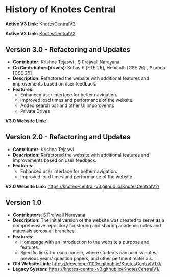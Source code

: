 # History of Knotes Central
**Active V3 Link:** [KnotesCentralV2]()

**Active V2 Link:** [KnotesCentralV2](https://knotes-central-v3.github.io/KnotesCentralV2/)

## Version 3.0 - Refactoring and Updates 
- **Contributor**: Krishna Tejaswi , S Prajwall Narayana
- **Co Contributors(drives)**: Suhas P [ETE 26], Hemanth [CSE 26] , Skanda [CSE 26]
- **Description**: Refactored the website with additional features and improvements based on user feedback.
- **Features**:
  - Enhanced user interface for better navigation.
  - Improved load times and performance of the website.
  - Added search bar and other UI imporovemts
  - Private Drives 
    
**V3.0 Website Link:** 



## Version 2.0 - Refactoring and Updates 
- **Contributor**: Krishna Tejaswi
- **Description**: Refactored the website with additional features and improvements based on user feedback.
- **Features**:
  - Enhanced user interface for better navigation.
  - Improved load times and performance of the website.
    
**V2.0 Website Link:** https://knotes-central-v3.github.io/KnotesCentralV2/

## Version 1.0
- **Contributors**: S Prajwall Narayana
- **Description**: The initial version of the website was created to serve as a comprehensive repository for storing and sharing academic notes and materials across all branches.
- **Features**:
  - Homepage with an introduction to the website's purpose and features.
  - Specific links for each course, where students can access notes, previous years' question papers, and other pertinent materials.
- **Old Website Link**: https://developer1100x.github.io/KnotesCentralV1.0/
- **Legacy System**: https://knotes-central-v3.github.io/KnotesCentralV1/



